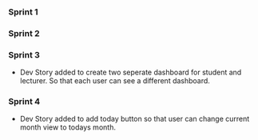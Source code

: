 ### Sprint 1

### Sprint 2

### Sprint 3

- Dev Story added to create two seperate dashboard for student and lecturer. So that each user can see a different dashboard.


### Sprint 4
- Dev Story added to add today button so that user can change current month view to todays month.